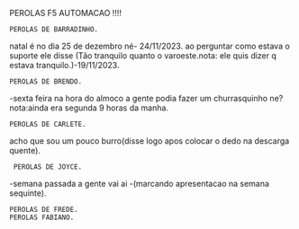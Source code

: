PEROLAS F5 AUTOMACAO !!!!
     

    PEROLAS DE BARRADINHO.
 natal é no dia 25 de dezembro né- 24/11/2023.
ao perguntar como estava o suporte ele disse (Tão tranquilo quanto o varoeste.nota: ele quis dizer q estava tranquilo.)-19/11/2023.

    PEROLAS DE BRENDO.
-sexta feira na hora do almoco a gente podia fazer um churrasquinho ne?nota:ainda era segunda 9 horas da manha.

    PEROLAS DE CARLETE.
acho que sou um pouco burro(disse logo apos colocar o dedo na descarga quente).

     PEROLAS DE JOYCE.
-semana passada a gente vai ai -(marcando apresentacao na semana sequinte).

    PEROLAS DE FREDE.
    PEROLAS FABIANO. 









  
